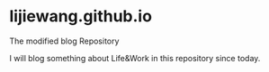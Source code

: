 lijiewang.github.io
===================

The modified blog Repository

I will blog something about Life&Work in this repository since today.
